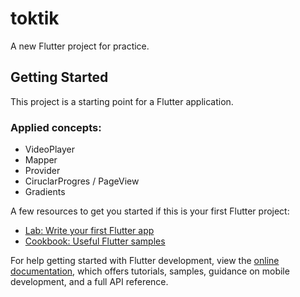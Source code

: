 # toktik

A new Flutter project for practice.

## Getting Started

This project is a starting point for a Flutter application.

### Applied concepts:

- VideoPlayer
- Mapper 
- Provider
- CiruclarProgres / PageView
- Gradients

A few resources to get you started if this is your first Flutter project:

- [Lab: Write your first Flutter app](https://docs.flutter.dev/get-started/codelab)
- [Cookbook: Useful Flutter samples](https://docs.flutter.dev/cookbook)

For help getting started with Flutter development, view the
[online documentation](https://docs.flutter.dev/), which offers tutorials,
samples, guidance on mobile development, and a full API reference.
